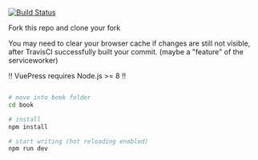 

[![Build Status](https://travis-ci.org/SGSE18/book.svg?branch=master)](https://travis-ci.org/SGSE18/book)


Fork this repo and clone your fork

You may need to clear your browser cache if changes are still not visible, after TravisCI successfully built your commit.
(maybe a "feature" of the serviceworker)

!! VuePress requires Node.js >= 8 !!

``` bash 

# move into book folder
cd book

# install
npm install

# start writing (hot reloading enabled)
npm run dev

```
